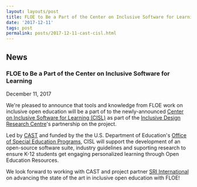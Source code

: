 ```yaml
---
layout: layouts/post
title: FLOE to Be a Part of the Center on Inclusive Software for Learning
date: '2017-12-11'
tags: post
permalink: posts/2017-12-11-cast-cisl.html
---
```

<article class="floe-content floe-news-item">
                <h2> News </h2>
                <!-- BEGIN markup for news item -->
                <h3>FLOE to Be a Part of the Center on Inclusive Software for Learning</h3>
                <time class="floe-date" datetime="2017-12-11">December 11, 2017</time>
                <p>
                    We're pleased to announce that tools and knowledge from FLOE work on inclusive open education will be a part of to the newly-announced <a href="http://www.cast.org/whats-new/news/2017/center-for-inclusive-software-for-learning.html#.Wi7t9xNSwUE">Center on Inclusive Software for Learning (CISL)</a> as part of the <a href="https://idrc.ocadu.ca/">Inclusive Design Research Centre</a>'s partnership on the project.
                </p>
                <p>
                    Led by <a href="http://www.cast.org/">CAST</a> and funded by the the U.S. Department of Education's <a href="https://www2.ed.gov/about/offices/list/osers/osep/index.html">Office of Special Education Programs</a>, CISL will support the development of an open-source software suite, industry guidelines and suporting research to ensure K-12 students get engaging personalized learning through Open Education Resources.
                </p>
                <p>
                    We look forward to working with CAST and project partner <a href="https://www.sri.com/">SRI International</a> on advancing the state of the art in inclusive open education with FLOE!
                </p>
            </article>
